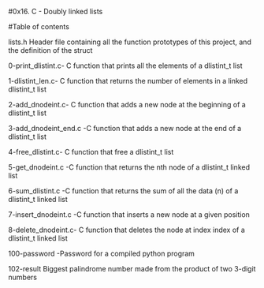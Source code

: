 #0x16. C - Doubly linked lists

#Table of contents


lists.h	Header file containing all the function prototypes of this project, and the definition of the struct

0-print_dlistint.c-	C function that prints all the elements of a dlistint_t list

1-dlistint_len.c-	C function that returns the number of elements in a linked dlistint_t list

2-add_dnodeint.c-	C function that adds a new node at the beginning of a dlistint_t list

3-add_dnodeint_end.c	-C function that adds a new node at the end of a dlistint_t list

4-free_dlistint.c-	C function that free a dlistint_t list

5-get_dnodeint.c	-C function that returns the nth node of a dlistint_t linked list

6-sum_dlistint.c	-C function that returns the sum of all the data (n) of a dlistint_t linked list


7-insert_dnodeint.c	-C function that inserts a new node at a given position

8-delete_dnodeint.c-	C function that deletes the node at index index of a dlistint_t linked list

100-password	-Password for a compiled python program

102-result	Biggest palindrome number made from the product of two 3-digit numbers

